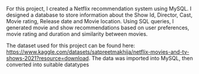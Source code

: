 For this project, I created a Netflix recommendation system using MySQL. I designed a database to store information about the Show Id, Director, Cast, Movie rating, Release date and Movie location. Using SQL queries, I generated movie and show recommendations based on user preferences, movie rating and duration and similarity between movies.

The dataset used for this project can be found here: https://www.kaggle.com/datasets/satpreetmakhija/netflix-movies-and-tv-shows-2021?resource=download. The data was imported into MySQL, then converted into suitable datatypes
